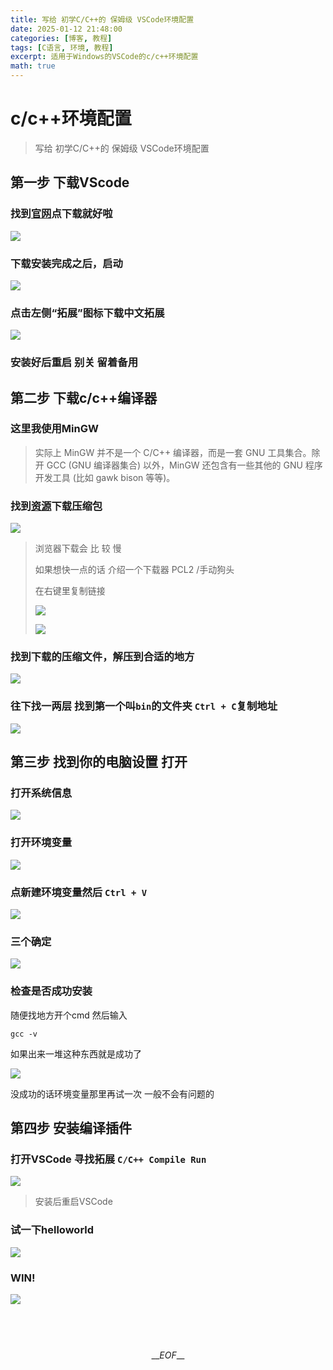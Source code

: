 ```yaml
---
title: 写给 初学C/C++的 保姆级 VSCode环境配置
date: 2025-01-12 21:48:00
categories: [博客, 教程]
tags: [C语言, 环境, 教程]
excerpt: 适用于Windows的VSCode的c/c++环境配置
math: true
---
```


# c/c++环境配置
>
> 写给 初学C/C++的 保姆级 VSCode环境配置
>

## 第一步 下载VScode

### 找到[官网](https://code.visualstudio.com/download)点下载就好啦

![](/img/blog/2025/01/12/01/01.png)

### 下载安装完成之后，启动

![](/img/blog/2025/01/12/01/02.png)

### 点击左侧“拓展”图标下载中文拓展

![](/img/blog/2025/01/12/01/03.png)

### 安装好后重启  别关 留着备用

## 第二步 下载c/c++编译器

### 这里我使用MinGW
>
> 实际上 MinGW 并不是一个 C/C++ 编译器，而是一套 GNU 工具集合。除开 GCC (GNU 编译器集合) 以外，MinGW 还包含有一些其他的 GNU 程序开发工具 (比如 gawk bison 等等)。

### 找到[资源](https://winlibs.com/)下载压缩包

![](/img/blog/2025/01/12/01/04.png)

> 浏览器下载会 比 较 慢
>
> 如果想快一点的话 介绍一个下载器 PCL2 /手动狗头
>
> 在右键里复制链接
>
> ![](/img/blog/2025/01/12/01/05.png)
>
> ![](/img/blog/2025/01/12/01/06.png)

### 找到下载的压缩文件，解压到合适的地方

![](/img/blog/2025/01/12/01/07.png)

### 往下找一两层 找到第一个叫`bin`的文件夹 `Ctrl + C`复制地址

![](/img/blog/2025/01/12/01/08.png)

## 第三步 找到你的电脑设置 打开

### 打开系统信息

![](/img/blog/2025/01/12/01/09.png)

### 打开环境变量

![](/img/blog/2025/01/12/01/10.png)

### 点新建环境变量然后 `Ctrl + V`

![](/img/blog/2025/01/12/01/11.png)

### 三个确定

![](/img/blog/2025/01/12/01/12.png)

### 检查是否成功安装

随便找地方开个cmd  然后输入

```
gcc -v
```

如果出来一堆这种东西就是成功了

![](/img/blog/2025/01/12/01/13.png)

没成功的话环境变量那里再试一次 一般不会有问题的

## 第四步 安装编译插件

### 打开VSCode 寻找拓展 `C/C++ Compile Run`

![](/img/blog/2025/01/12/01/14.png)

> 安装后重启VSCode

### 试一下helloworld

![](/img/blog/2025/01/12/01/15.png)

### WIN!

![](/img/blog/2025/01/12/01/16.png)

<br><br><br>
$$ \_\_EOF\_\_ $$
<br>
